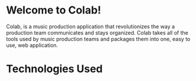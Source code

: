 # Welcome to Colab! 
Colab, is a music production application that revolutionizes the way a production team communicates and stays organized. Colab takes all of the tools used by music production teams and packages them into one, easy to use, web application. 

# Technologies Used
